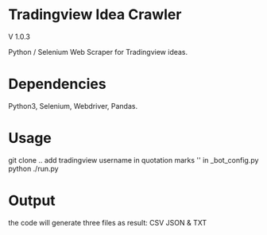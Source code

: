 # Tradingview Idea Crawler

V 1.0.3

Python / Selenium Web Scraper for Tradingview ideas.

# Dependencies

Python3, Selenium, Webdriver, Pandas.

# Usage

git clone ..
add tradingview username in quotation marks '' in \_bot_config.py
python ./run.py

# Output

the code will generate three files as result: CSV JSON & TXT
